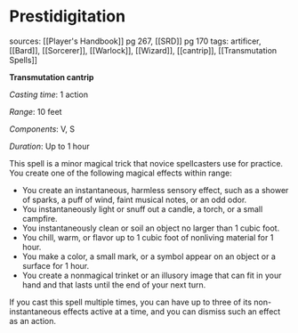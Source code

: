# Prestidigitation
sources: [[Player's Handbook]] pg 267, [[SRD]] pg 170
tags: artificer, [[Bard]], [[Sorcerer]], [[Warlock]], [[Wizard]], [[cantrip]], [[Transmutation Spells]]

**Transmutation cantrip**

*Casting time*: 1 action

*Range*: 10 feet

*Components*: V, S

*Duration*: Up to 1 hour

This spell is a minor magical trick that novice spellcasters use for practice. You create one of the following magical effects within range:

* You create an instantaneous, harmless sensory effect, such as a shower of sparks, a puff of wind, faint musical notes, or an odd odor.
* You instantaneously light or snuff out a candle, a torch, or a small campfire.
* You instantaneously clean or soil an object no larger than 1 cubic foot.
* You chill, warm, or flavor up to 1 cubic foot of nonliving material for 1 hour.
* You make a color, a small mark, or a symbol appear on an object or a surface for 1 hour.
* You create a nonmagical trinket or an illusory image that can fit in your hand and that lasts until the end of your next turn.

If you cast this spell multiple times, you can have up to three of its non-instantaneous effects active at a time, and you can dismiss such an effect as an action.
